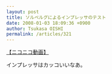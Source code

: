 ```yaml
---
layout: post
title: ソルベルグによるインプレッサのテスト
date: 2008-01-03 18:09:36 +0900
author: Tsukasa OISHI
permalink: /articles/321
---
```


<script type="text/javascript" src="http://ext.nicovideo.jp/thumb_watch/sm191298?w=490&amp;h=307"></script>

<noscript><a href="http://www.nicovideo.jp/watch/sm191298">【ニコニコ動画】</a></noscript>

インプレッサはカッコいいなあ。

